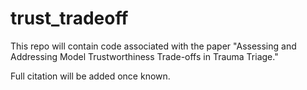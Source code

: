 # trust_tradeoff

This repo will contain code associated with the paper "Assessing and Addressing Model Trustworthiness Trade-offs in Trauma Triage."

Full citation will be added once known.
